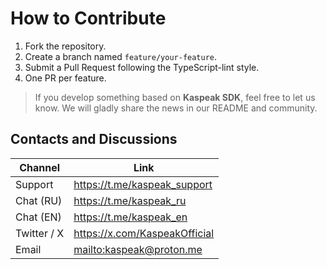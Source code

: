 # How to Contribute

1. Fork the repository.
2. Create a branch named `feature/your-feature`.
3. Submit a Pull Request following the TypeScript-lint style.
4. One PR per feature.

> If you develop something based on **Kaspeak SDK**, feel free to let us know.
> We will gladly share the news in our README and community.

## Contacts and Discussions

| Channel        | Link                               |
|----------------|------------------------------------|
| Support        | <https://t.me/kaspeak_support>     |
| Chat (RU)      | <https://t.me/kaspeak_ru>          |
| Chat (EN)      | <https://t.me/kaspeak_en>          |
| Twitter / X    | <https://x.com/KaspeakOfficial>    |
| Email          | <mailto:kaspeak@proton.me>         |
